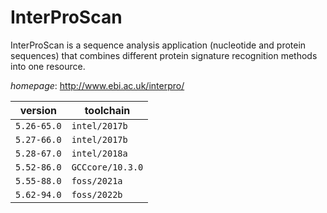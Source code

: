 # InterProScan

InterProScan is a sequence analysis application (nucleotide and protein sequences) that combines  different protein signature recognition methods into one resource.

*homepage*: <http://www.ebi.ac.uk/interpro/>

version | toolchain
--------|----------
``5.26-65.0`` | ``intel/2017b``
``5.27-66.0`` | ``intel/2017b``
``5.28-67.0`` | ``intel/2018a``
``5.52-86.0`` | ``GCCcore/10.3.0``
``5.55-88.0`` | ``foss/2021a``
``5.62-94.0`` | ``foss/2022b``
